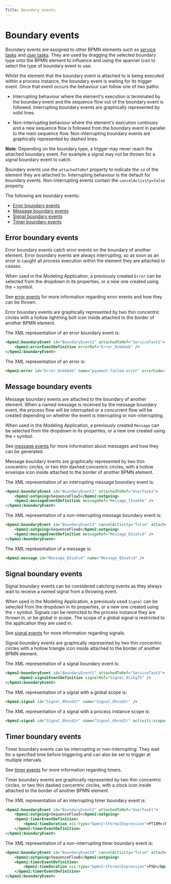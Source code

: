 ```yaml
---
Title: Boundary events
---
```


# Boundary events
Boundary events are assigned to other BPMN elements such as [service tasks](../bpmn/service.md) and [user tasks](../bpmn/user.md). They are used by dragging the selected boundary type onto the BPMN element to influence and using the spanner icon to select the type of boundary event to use. 

Whilst the element that the boundary event is attached to is being executed within a process instance, the boundary event is waiting for its trigger event. Once that event occurs the behaviour can follow one of two paths: 

* Interrupting behaviour where the element's execution is terminated by the boundary event and the sequence flow out of the boundary event is followed. Interrupting boundary events are graphically represented by solid lines.

* Non-interrupting behaviour where the element's execution continues and a new sequence flow is followed from the boundary event in parallel to the main sequence flow. Non-interrupting boundary events are graphically represented by dashed lines.

**Note**: Depending on the boundary type, a trigger may never reach the attached boundary event. For example a signal may not be thrown for a signal boundary event to catch. 

Boundary events use the `attachedToRef` property to indicate the `id` of the element they are attached to. Interrupting behaviour is the default for boundary events. Non-interrupting events contain the `cancelActivity=false` property. 

The following are boundary events:

* [Error boundary events](#error-boundary-events)
* [Message boundary events](#message-boundary-events)
* [Signal boundary events](#signal-boundary-events)
* [Timer boundary events](#timer-boundary-events)

## Error boundary events
Error boundary events catch error events on the boundary of another element. Error boundary events are always interrupting, so as soon as an error is caught all process execution within the element they are attached to ceases. 

When used in the Modeling Application, a previously created `Error` can be selected from the dropdown in its properties, or a new one created using the `+` symbol. 

See [error events](../bpmn/error.md) for more information regarding error events and how they can be thrown.

Error boundary events are graphically represented by two thin concentric circles with a hollow lightning bolt icon inside attached to the border of another BPMN element. 

The XML representation of an error boundary event is: 

```xml
<bpmn2:boundaryEvent id="BoundaryEvent2" attachedToRef="ServiceTask1">
	<bpmn2:errorEventDefinition errorRef="Error_0vbkbeb" />
</bpmn2:boundaryEvent>
```

The XML representation of an error is:

```xml
<bpmn2:error id="Error_0vbkbeb" name="payment-failed-error" errorCode="404" />
```

## Message boundary events
Message boundary events are attached to the boundary of another element. When a named message is received by the message boundary event, the process flow will be interrupted or a concurrent flow will be created depending on whether the event is interrupting or non-interrupting.

When used in the Modeling Application, a previously created `Message` can be selected from the dropdown in its properties, or a new one created using the `+` symbol.

See [message events](../bpmn/message.md) for more information about messages and how they can be generated.

Message boundary events are graphically represented by two thin concentric circles, or two thin dashed concentric circles, with a hollow envelope icon inside attached to the border of another BPMN element. 

The XML representation of an interrupting message boundary event is:

```xml
<bpmn2:boundaryEvent id="BoundaryEvent1" attachedToRef="UserTask2">
	<bpmn2:outgoing>SequenceFlow5</bpmn2:outgoing>
	<bpmn2:messageEventDefinition messageRef="Message_15xakkk" />
</bpmn2:boundaryEvent>
```
The XML representation of a non-interrupting message boundary event is: 

```xml
<bpmn2:boundaryEvent id="BoundaryEvent3" cancelActivity="false" attachedToRef="SubProcess2">
	<bpmn2:outgoing>SequenceFlow8</bpmn2:outgoing>
	<bpmn2:messageEventDefinition messageRef="Message_02satcd" />
</bpmn2:boundaryEvent>
```

The XML representation of a message is: 

```xml
<bpmn2:message id="Message_02satcd" name="Message_02satcd" />
```

## Signal boundary events
Signal boundary events can be considered catching events as they always wait to receive a named signal from a throwing event. 

When used in the Modeling Application, a previously used `Signal` can be selected from the dropdown in its properties, or a new one created using the `+` symbol. Signals can be restricted to the process instance they are thrown in, or be global in scope. The scope of a global signal is restricted to the application they are used in. 

See [signal events](../bpmn/signal.md) for more information regarding signals.

Signal boundary events are graphically represented by two thin concentric circles with a hollow triangle icon inside attached to the border of another BPMN element. 

The XML representation of a signal boundary event is: 

```xml
<bpmn2:boundaryEvent id="BoundaryEvent1" attachedToRef="ServiceTask3">
      <bpmn2:signalEventDefinition signalRef="Signal_0iikg75" />
</bpmn2:boundaryEvent>
```

The XML representation of a signal with a global scope is:

```xml
<bpmn2:signal id="Signal_0hnsd2r" name="Signal_0hnsd2r" />
```

The XML representation of a signal with a process instance scope is:

```xml
<bpmn2:signal id="Signal_0hnsd2r" name="Signal_0hnsd2r" activiti:scope="processInstance" />
```

## Timer boundary events
Timer boundary events can be interrupting or non-interrupting. They wait for a specified time before triggering and can also be set to trigger at multiple intervals. 

See [timer events](../bpmn/timer.md) for more information regarding timers. 

Timer boundary events are graphically represented by two thin concentric circles, or two thin dashed concentric circles, with a clock icon inside attached to the border of another BPMN element. 

The XML representation of an interrupting timer boundary event is:

```xml
<bpmn2:boundaryEvent id="BoundaryEvent3" attachedToRef="UserTask1">
	<bpmn2:outgoing>SequenceFlow5</bpmn2:outgoing>
	<bpmn2:timerEventDefinition>
		<bpmn2:timeDuration xsi:type="bpmn2:tFormalExpression">PT10M</bpmn2:timeDuration>
	</bpmn2:timerEventDefinition>
</bpmn2:boundaryEvent>
```

The XML representation of a non-interrupting timer boundary event is: 

```xml
<bpmn2:boundaryEvent id="BoundaryEvent4" cancelActivity="false" attachedToRef="SubProcess1">
	<bpmn2:outgoing>SequenceFlow8</bpmn2:outgoing>
	<bpmn2:timerEventDefinition>
		<bpmn2:timeDuration xsi:type="bpmn2:tFormalExpression">P5D</bpmn2:timeDuration>
	</bpmn2:timerEventDefinition>
</bpmn2:boundaryEvent>
```
